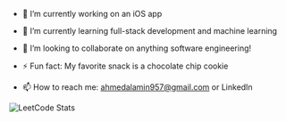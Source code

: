 <!--
**ahmedalaminn/ahmedalaminn** is a ✨ _special_ ✨ repository because its `README.md` (this file) appears on your GitHub profile.

Here are some ideas to get you started:
-->
- 🔭 I’m currently working on an iOS app
- 🌱 I’m currently learning full-stack development and machine learning
- 👯 I’m looking to collaborate on anything software engineering!
- ⚡ Fun fact: My favorite snack is a chocolate chip cookie

- 📫 How to reach me: ahmedalamin957@gmail.com or LinkedIn

![LeetCode Stats](https://leetcard.jacoblin.cool/ahmedalaminn?theme=dark&font=Nobile&ext=heatmap)

